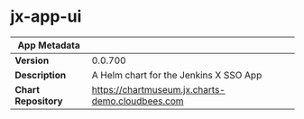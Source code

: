 # jx-app-ui

|App Metadata||
|---|---|
| **Version** | 0.0.700 |
| **Description** | A Helm chart for the Jenkins X SSO App |
| **Chart Repository** | https://chartmuseum.jx.charts-demo.cloudbees.com |
